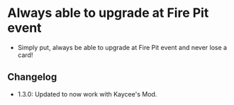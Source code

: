 # Always able to upgrade at Fire Pit event

* Simply put, always be able to upgrade at Fire Pit event and never lose a card!

## Changelog

- 1.3.0: Updated to now work with Kaycee's Mod.
